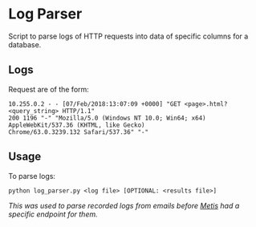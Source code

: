 # Log Parser
Script to parse logs of HTTP requests into data of specific columns for a database.

## Logs
Request are of the form:
```
10.255.0.2 - - [07/Feb/2018:13:07:09 +0000] "GET <page>.html?<query_string> HTTP/1.1" 
200 1196 "-" "Mozilla/5.0 (Windows NT 10.0; Win64; x64) AppleWebKit/537.36 (KHTML, like Gecko) 
Chrome/63.0.3239.132 Safari/537.36" "-"
```

## Usage
To parse logs:
```
python log_parser.py <log file> [OPTIONAL: <results file>]
```

*This was used to parse recorded logs from emails before [Metis](https://github.com/stefmolin/Metis) had a specific endpoint for them.*
